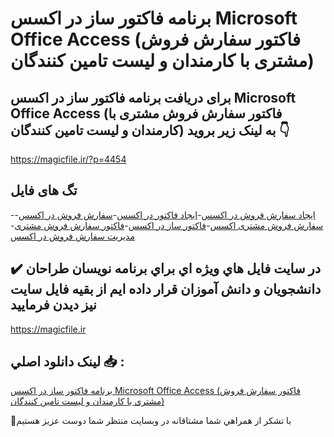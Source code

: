 # برنامه فاکتور ساز در اکسس Microsoft Office Access (فاکتور سفارش فروش مشتری با کارمندان و لیست تامین کنندگان)

## برای دریافت برنامه فاکتور ساز در اکسس Microsoft Office Access (فاکتور سفارش فروش مشتری با کارمندان و لیست تامین کنندگان) به لینک زیر بروید 👇

https://magicfile.ir/?p=4454

## تگ های فایل

-[ایجاد سفارش فروش در اکسس](https://magicfile.ir/product/%d8%a8%d8%b1%d9%86%d8%a7%d9%85%d9%87-%d9%81%d8%a7%da%a9%d8%aa%d9%88%d8%b1-%d8%b3%d8%a7%d8%b2-%d8%af%d8%b1-%d8%a7%da%a9%d8%b3%d8%b3/)-[ایجاد فاکتور در اکسس](https://magicfile.ir/product/%d8%a8%d8%b1%d9%86%d8%a7%d9%85%d9%87-%d9%81%d8%a7%da%a9%d8%aa%d9%88%d8%b1-%d8%b3%d8%a7%d8%b2-%d8%af%d8%b1-%d8%a7%da%a9%d8%b3%d8%b3/)-[سفارش فروش در اکسس](https://magicfile.ir/product/%d8%a8%d8%b1%d9%86%d8%a7%d9%85%d9%87-%d9%81%d8%a7%da%a9%d8%aa%d9%88%d8%b1-%d8%b3%d8%a7%d8%b2-%d8%af%d8%b1-%d8%a7%da%a9%d8%b3%d8%b3/)-[سفارش فروش مشتری اکسس](https://magicfile.ir/product/%d8%a8%d8%b1%d9%86%d8%a7%d9%85%d9%87-%d9%81%d8%a7%da%a9%d8%aa%d9%88%d8%b1-%d8%b3%d8%a7%d8%b2-%d8%af%d8%b1-%d8%a7%da%a9%d8%b3%d8%b3/)-[فاکتور ساز در اکسس](https://magicfile.ir/product/%d8%a8%d8%b1%d9%86%d8%a7%d9%85%d9%87-%d9%81%d8%a7%da%a9%d8%aa%d9%88%d8%b1-%d8%b3%d8%a7%d8%b2-%d8%af%d8%b1-%d8%a7%da%a9%d8%b3%d8%b3/)-[فاکتور سفارش فروش مشتری](https://magicfile.ir/product/%d8%a8%d8%b1%d9%86%d8%a7%d9%85%d9%87-%d9%81%d8%a7%da%a9%d8%aa%d9%88%d8%b1-%d8%b3%d8%a7%d8%b2-%d8%af%d8%b1-%d8%a7%da%a9%d8%b3%d8%b3/)-[مدیریت سفارش فروش در اکسس](https://magicfile.ir/product/%d8%a8%d8%b1%d9%86%d8%a7%d9%85%d9%87-%d9%81%d8%a7%da%a9%d8%aa%d9%88%d8%b1-%d8%b3%d8%a7%d8%b2-%d8%af%d8%b1-%d8%a7%da%a9%d8%b3%d8%b3/)

## ✔️ در سايت فايل هاي ويژه اي براي برنامه نويسان طراحان دانشجويان و دانش آموزان قرار داده ايم از بقيه فايل سايت نيز ديدن فرماييد

https://magicfile.ir


## لينک دانلود اصلي 📥 :

[برنامه فاکتور ساز در اکسس Microsoft Office Access (فاکتور سفارش فروش مشتری با کارمندان و لیست تامین کنندگان)](https://magicfile.ir/product/%d8%a8%d8%b1%d9%86%d8%a7%d9%85%d9%87-%d9%81%d8%a7%da%a9%d8%aa%d9%88%d8%b1-%d8%b3%d8%a7%d8%b2-%d8%af%d8%b1-%d8%a7%da%a9%d8%b3%d8%b3/) 


🙏با تشکر از همراهي شما مشتاقانه در وبسایت منتظر شما دوست عزیز هستیم

